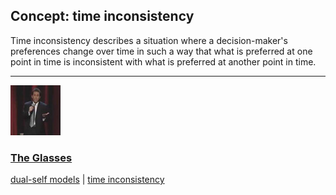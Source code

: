 ## Concept: time inconsistency

Time inconsistency describes a situation where a decision-maker's preferences change over time in such a way that what is preferred at one point in time is inconsistent with what is preferred at another point in time.

<hr>
<div class="clip-listing">
<img src="media/icons/glasses_2.jpg" alt="The Glasses icon">

### [The Glasses](/clip/102/)

[dual-self models](/concept/dual-self-models/) | [time inconsistency](/concept/time-inconsistency/)
</div>

